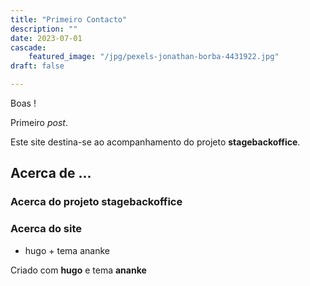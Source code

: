 ```yaml
---
title: "Primeiro Contacto"
description: ""
date: 2023-07-01
cascade:
    featured_image: "/jpg/pexels-jonathan-borba-4431922.jpg"
draft: false

---
```


Boas !

Primeiro *post*.

Este site destina-se ao acompanhamento do projeto **stagebackoffice**.

## Acerca de ...
### Acerca do projeto stagebackoffice

### Acerca do site

- hugo + tema ananke

Criado com **hugo** e tema **ananke**

